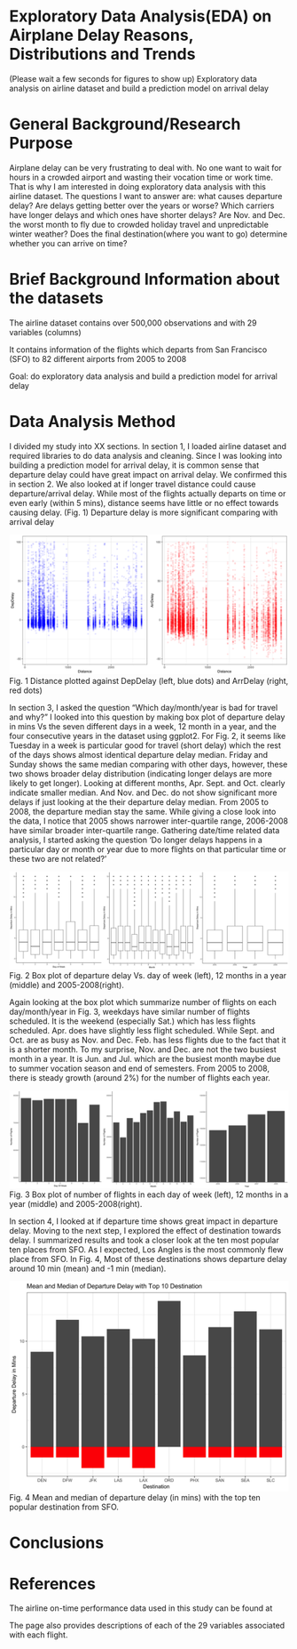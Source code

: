# Exploratory Data Analysis(EDA) on Airplane Delay Reasons, Distributions and Trends

(Please wait a few seconds for figures to show up)
Exploratory data analysis on airline dataset and build a prediction model on arrival delay

# General Background/Research Purpose

Airplane delay can be very frustrating to deal with. No one want to wait for hours in a crowded airport and wasting their vocation time or work time. That is why I am interested in doing exploratory data analysis with this airline dataset. The questions I want to answer are: what causes departure delay? Are delays getting better over the years or worse? Which carriers have longer delays and which ones have shorter delays? Are Nov. and Dec. the worst month to fly due to crowded holiday travel and unpredictable winter weather? Does the final destination(where you want to go) determine whether you can arrive on time?

# Brief Background Information about the datasets

The airline dataset contains over 500,000 observations and with 29 variables (columns)

It contains information of the flights which departs from San Francisco (SFO) to 82 different airports from 2005 to 2008

Goal: do exploratory data analysis and build a prediction model for arrival delay

# Data Analysis Method

I divided my study into XX sections. In section 1, I loaded airline dataset and required libraries to do data analysis and cleaning. Since I was looking into building a prediction model for arrival delay, it is common sense that departure delay could have great impact on arrival delay. We confirmed this in section 2. We also looked at if longer travel distance could cause departure/arrival delay. While most of the flights actually departs on time or even early (within 5 mins),  distance seems have little or no effect towards causing delay. (Fig. 1) Departure delay is more significant comparing with arrival delay

![DistanceDelay](doc/DistanceDelay.png?raw=true "DistanceDelay")
Fig. 1 Distance plotted against DepDelay (left, blue dots) and ArrDelay (right, red dots)

In section 3, I asked the question “Which day/month/year is bad for travel and why?” I looked into this question by making box plot of departure delay in mins Vs the seven different days in a week, 12 month in a year, and the four consecutive years in the dataset using ggplot2. For Fig. 2, it seems like Tuesday in a week is particular good for travel (short delay) which the rest of the days shows almost identical departure delay median. Friday and Sunday shows the same median comparing with other days, however, these two shows broader delay distribution (indicating longer delays are more likely to get longer). Looking at different months,  Apr. Sept. and Oct. clearly indicate smaller median. And Nov. and Dec. do not show significant more delays if just looking at the their departure delay median. From 2005 to 2008, the departure median stay the same. While giving a close look into the data, I notice that 2005 shows narrower inter-quartile range, 2006-2008 have similar broader inter-quartile range. Gathering date/time related data analysis, I started asking the question ‘Do longer delays happens in a particular day or month or year due to more flights on that particular time or these two are not related?’ 

![DayMonthYear](doc/DayMonthYear.png?raw=true "DayMonthYear")
Fig. 2 Box plot of departure delay Vs. day of week (left), 12 months in a year (middle) and 2005-2008(right).

Again looking at the box plot which summarize number of flights on each day/month/year in Fig. 3, weekdays have similar number of flights scheduled. It is the weekend (especially Sat.) which has less flights scheduled. Apr. does have slightly less flight scheduled. While Sept. and Oct. are as busy as Nov. and Dec. Feb. has less flights due to the fact that it is a shorter month. To my surprise, Nov. and Dec. are not the two busiest month in a year. It is Jun. and Jul. which are the busiest month maybe due to summer vocation season and end of semesters. From 2005 to 2008, there is steady growth (around 2%) for the number of flights each year.

![DayMonthYearNumberofFlights](doc/DayMonthYearNumberofFlights.png?raw=true "DayMonthYearNumberofFlights")
Fig. 3 Box plot of number of flights in each day of week (left), 12 months in a year (middle) and 2005-2008(right).

In section 4, I looked at if departure time shows great impact in departure delay. Moving to the next step, I explored the effect of destination towards delay. I summarized results and took a closer look at the ten most popular ten places from SFO. As I expected, Los Angles is the most commonly flew place from SFO. In Fig. 4, Most of these destinations shows departure delay around 10 min (mean) and -1 min (median).

![DestDelay](doc/DestDelay.png?raw=true "DestDelay")
Fig. 4 Mean and median of departure delay (in mins) with the top ten popular destination from SFO.


# Conclusions



# References

The airline on-time performance data used in this study can be found at 


The page also provides descriptions of each of the 29 variables associated with each flight. 
